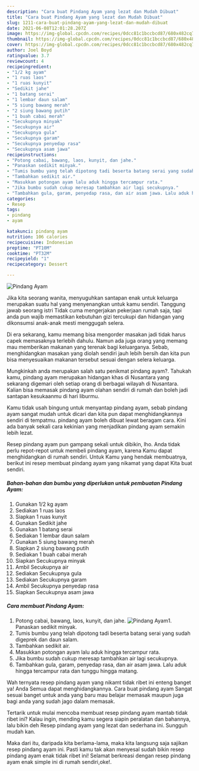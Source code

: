 ```yaml
---
description: "Cara buat Pindang Ayam yang lezat dan Mudah Dibuat"
title: "Cara buat Pindang Ayam yang lezat dan Mudah Dibuat"
slug: 1211-cara-buat-pindang-ayam-yang-lezat-dan-mudah-dibuat
date: 2021-06-08T12:01:28.207Z
image: https://img-global.cpcdn.com/recipes/0dcc81c1bccbcd87/680x482cq70/pindang-ayam-foto-resep-utama.jpg
thumbnail: https://img-global.cpcdn.com/recipes/0dcc81c1bccbcd87/680x482cq70/pindang-ayam-foto-resep-utama.jpg
cover: https://img-global.cpcdn.com/recipes/0dcc81c1bccbcd87/680x482cq70/pindang-ayam-foto-resep-utama.jpg
author: Joel Boyd
ratingvalue: 3.7
reviewcount: 4
recipeingredient:
- "1/2 kg ayam"
- "1 ruas laos"
- "1 ruas kunyit"
- "Sedikit jahe"
- "1 batang serai"
- "1 lembar daun salam"
- "5 siung bawang merah"
- "2 siung bawang putih"
- "1 buah cabai merah"
- "Secukupnya minyak"
- "Secukupnya air"
- "Secukupnya gula"
- "Secukupnya garam"
- "Secukupnya penyedap rasa"
- "Secukupnya asam jawa"
recipeinstructions:
- "Potong cabai, bawang, laos, kunyit, dan jahe."
- "Panaskan sedikit minyak."
- "Tumis bumbu yang telah dipotong tadi beserta batang serai yang sudah digeprek dan daun salam."
- "Tambahkan sedikit air."
- "Masukkan potongan ayam lalu aduk hingga tercampur rata."
- "Jika bumbu sudah cukup meresap tambahkan air lagi secukupnya."
- "Tambahkan gula, garam, penyedap rasa, dan air asam jawa. Lalu aduk hingga tercampur rata dan tunggu hingga matang."
categories:
- Resep
tags:
- pindang
- ayam

katakunci: pindang ayam 
nutrition: 106 calories
recipecuisine: Indonesian
preptime: "PT10M"
cooktime: "PT32M"
recipeyield: "1"
recipecategory: Dessert

---
```



![Pindang Ayam](https://img-global.cpcdn.com/recipes/0dcc81c1bccbcd87/680x482cq70/pindang-ayam-foto-resep-utama.jpg)

Jika kita seorang wanita, menyuguhkan santapan enak untuk keluarga merupakan suatu hal yang menyenangkan untuk kamu sendiri. Tanggung jawab seorang istri Tidak cuma mengerjakan pekerjaan rumah saja, tapi anda pun wajib memastikan kebutuhan gizi tercukupi dan hidangan yang dikonsumsi anak-anak mesti menggugah selera.

Di era  sekarang, kamu memang bisa mengorder masakan jadi tidak harus capek memasaknya terlebih dahulu. Namun ada juga orang yang memang mau memberikan makanan yang terenak bagi keluarganya. Sebab, menghidangkan masakan yang diolah sendiri jauh lebih bersih dan kita pun bisa menyesuaikan makanan tersebut sesuai dengan selera keluarga. 



Mungkinkah anda merupakan salah satu penikmat pindang ayam?. Tahukah kamu, pindang ayam merupakan hidangan khas di Nusantara yang sekarang digemari oleh setiap orang di berbagai wilayah di Nusantara. Kalian bisa memasak pindang ayam olahan sendiri di rumah dan boleh jadi santapan kesukaanmu di hari liburmu.

Kamu tidak usah bingung untuk menyantap pindang ayam, sebab pindang ayam sangat mudah untuk dicari dan kita pun dapat menghidangkannya sendiri di tempatmu. pindang ayam boleh dibuat lewat beragam cara. Kini ada banyak sekali cara kekinian yang menjadikan pindang ayam semakin lebih lezat.

Resep pindang ayam pun gampang sekali untuk dibikin, lho. Anda tidak perlu repot-repot untuk membeli pindang ayam, karena Kamu dapat menghidangkan di rumah sendiri. Untuk Kamu yang hendak membuatnya, berikut ini resep membuat pindang ayam yang nikamat yang dapat Kita buat sendiri.

<!--inarticleads1-->

##### Bahan-bahan dan bumbu yang diperlukan untuk pembuatan Pindang Ayam:

1. Gunakan 1/2 kg ayam
1. Sediakan 1 ruas laos
1. Siapkan 1 ruas kunyit
1. Gunakan Sedikit jahe
1. Gunakan 1 batang serai
1. Sediakan 1 lembar daun salam
1. Gunakan 5 siung bawang merah
1. Siapkan 2 siung bawang putih
1. Sediakan 1 buah cabai merah
1. Siapkan Secukupnya minyak
1. Ambil Secukupnya air
1. Sediakan Secukupnya gula
1. Sediakan Secukupnya garam
1. Ambil Secukupnya penyedap rasa
1. Siapkan Secukupnya asam jawa




<!--inarticleads2-->

##### Cara membuat Pindang Ayam:

1. Potong cabai, bawang, laos, kunyit, dan jahe.
<img src="https://img-global.cpcdn.com/steps/6d32094e0cbc9694/160x128cq70/pindang-ayam-langkah-memasak-1-foto.jpg" alt="Pindang Ayam">1. Panaskan sedikit minyak.
1. Tumis bumbu yang telah dipotong tadi beserta batang serai yang sudah digeprek dan daun salam.
1. Tambahkan sedikit air.
1. Masukkan potongan ayam lalu aduk hingga tercampur rata.
1. Jika bumbu sudah cukup meresap tambahkan air lagi secukupnya.
1. Tambahkan gula, garam, penyedap rasa, dan air asam jawa. Lalu aduk hingga tercampur rata dan tunggu hingga matang.




Wah ternyata resep pindang ayam yang nikamt tidak ribet ini enteng banget ya! Anda Semua dapat menghidangkannya. Cara buat pindang ayam Sangat sesuai banget untuk anda yang baru mau belajar memasak maupun juga bagi anda yang sudah jago dalam memasak.

Tertarik untuk mulai mencoba membuat resep pindang ayam mantab tidak ribet ini? Kalau ingin, mending kamu segera siapin peralatan dan bahannya, lalu bikin deh Resep pindang ayam yang lezat dan sederhana ini. Sungguh mudah kan. 

Maka dari itu, daripada kita berlama-lama, maka kita langsung saja sajikan resep pindang ayam ini. Pasti kamu tak akan menyesal sudah bikin resep pindang ayam enak tidak ribet ini! Selamat berkreasi dengan resep pindang ayam enak simple ini di rumah sendiri,oke!.

